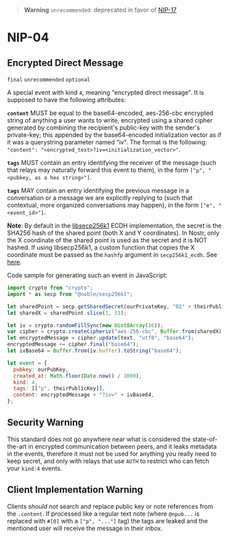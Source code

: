> **Warning** `unrecommended`: deprecated in favor of [NIP-17](17.md)

# NIP-04

## Encrypted Direct Message

`final` `unrecommended` `optional`

A special event with kind `4`, meaning "encrypted direct message". It is supposed to have the following attributes:

**`content`** MUST be equal to the base64-encoded, aes-256-cbc encrypted string of anything a user wants to write, encrypted using a shared cipher generated by combining the recipient's public-key with the sender's private-key; this appended by the base64-encoded initialization vector as if it was a querystring parameter named "iv". The format is the following: `"content": "<encrypted_text>?iv=<initialization_vector>"`.

**`tags`** MUST contain an entry identifying the receiver of the message (such that relays may naturally forward this event to them), in the form `["p", "<pubkey, as a hex string>"]`.

**`tags`** MAY contain an entry identifying the previous message in a conversation or a message we are explicitly replying to (such that contextual, more organized conversations may happen), in the form `["e", "<event_id>"]`.

**Note**: By default in the [libsecp256k1](https://github.com/bitcoin-core/secp256k1) ECDH implementation, the secret is the SHA256 hash of the shared point (both X and Y coordinates). In Nostr, only the X coordinate of the shared point is used as the secret and it is NOT hashed. If using libsecp256k1, a custom function that copies the X coordinate must be passed as the `hashfp` argument in `secp256k1_ecdh`. See [here](https://github.com/bitcoin-core/secp256k1/blob/master/src/modules/ecdh/main_impl.h#L29).

Code sample for generating such an event in JavaScript:

```js
import crypto from "crypto";
import * as secp from "@noble/secp256k1";

let sharedPoint = secp.getSharedSecret(ourPrivateKey, "02" + theirPublicKey);
let sharedX = sharedPoint.slice(1, 33);

let iv = crypto.randomFillSync(new Uint8Array(16));
var cipher = crypto.createCipheriv("aes-256-cbc", Buffer.from(sharedX), iv);
let encryptedMessage = cipher.update(text, "utf8", "base64");
encryptedMessage += cipher.final("base64");
let ivBase64 = Buffer.from(iv.buffer).toString("base64");

let event = {
  pubkey: ourPubKey,
  created_at: Math.floor(Date.now() / 1000),
  kind: 4,
  tags: [["p", theirPublicKey]],
  content: encryptedMessage + "?iv=" + ivBase64,
};
```

## Security Warning

This standard does not go anywhere near what is considered the state-of-the-art in encrypted communication between peers, and it leaks metadata in the events, therefore it must not be used for anything you really need to keep secret, and only with relays that use `AUTH` to restrict who can fetch your `kind:4` events.

## Client Implementation Warning

Clients _should not_ search and replace public key or note references from the `.content`. If processed like a regular text note (where `@npub...` is replaced with `#[0]` with a `["p", "..."]` tag) the tags are leaked and the mentioned user will receive the message in their inbox.

